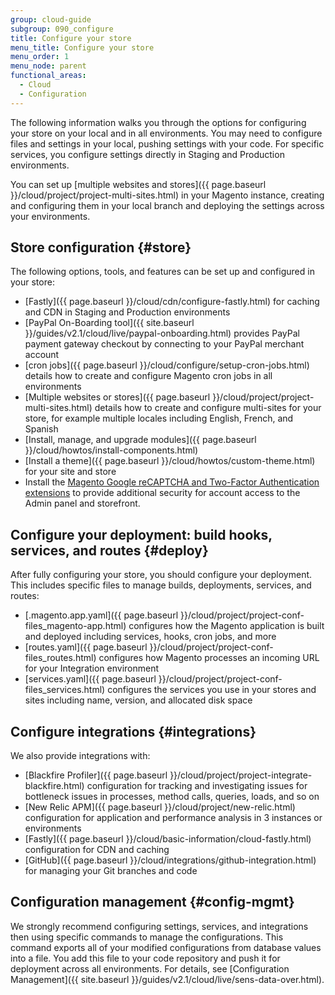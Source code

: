 ```yaml
---
group: cloud-guide
subgroup: 090_configure
title: Configure your store
menu_title: Configure your store
menu_order: 1
menu_node: parent
functional_areas:
  - Cloud
  - Configuration
---
```


The following information walks you through the options for configuring your store on your local and in all environments. You may need to configure files and settings in your local, pushing settings with your code. For specific services, you configure settings directly in Staging and Production environments.

You can set up [multiple websites and stores]({{ page.baseurl }}/cloud/project/project-multi-sites.html) in your Magento instance, creating and configuring them in your local branch and deploying the settings across your environments.

## Store configuration {#store}

The following options, tools, and features can be set up and configured in your store:

* [Fastly]({{ page.baseurl }}/cloud/cdn/configure-fastly.html) for caching and CDN in Staging and Production environments
* [PayPal On-Boarding tool]({{ site.baseurl }}/guides/v2.1/cloud/live/paypal-onboarding.html) provides PayPal payment gateway checkout by connecting to your PayPal merchant account
* [cron jobs]({{ page.baseurl }}/cloud/configure/setup-cron-jobs.html) details how to create and configure Magento cron jobs in all environments
* [Multiple websites or stores]({{ page.baseurl }}/cloud/project/project-multi-sites.html) details how to create and configure multi-sites for your store, for example multiple locales including English, French, and Spanish
* [Install, manage, and upgrade modules]({{ page.baseurl }}/cloud/howtos/install-components.html)
* [Install a theme]({{ page.baseurl }}/cloud/howtos/custom-theme.html) for your site and store
* Install the [Magento Google reCAPTCHA and Two-Factor Authentication extensions](https://docs.magento.com/m2/2.1/ee/user_guide/magento/magento-extensions.html) to provide additional security for account access to the Admin panel and storefront. 


## Configure your deployment: build hooks, services, and routes {#deploy}

After fully configuring your store, you should configure your deployment. This includes specific files to manage builds, deployments, services, and routes:

* [.magento.app.yaml]({{ page.baseurl }}/cloud/project/project-conf-files_magento-app.html) configures how the Magento application is built and deployed including services, hooks, cron jobs, and more
* [routes.yaml]({{ page.baseurl }}/cloud/project/project-conf-files_routes.html) configures how Magento processes an incoming URL for your Integration environment
* [services.yaml]({{ page.baseurl }}/cloud/project/project-conf-files_services.html) configures the services you use in your stores and sites including name, version, and allocated disk space

## Configure integrations {#integrations}

We also provide integrations with:

* [Blackfire Profiler]({{ page.baseurl }}/cloud/project/project-integrate-blackfire.html) configuration for tracking and investigating issues for bottleneck issues in processes, method calls, queries, loads, and so on
* [New Relic APM]({{ page.baseurl }}/cloud/project/new-relic.html) configuration for application and performance analysis in 3 instances or environments
* [Fastly]({{ page.baseurl }}/cloud/basic-information/cloud-fastly.html) configuration for CDN and caching
* [GitHub]({{ page.baseurl }}/cloud/integrations/github-integration.html) for managing your Git branches and code

## Configuration management {#config-mgmt}

We strongly recommend configuring settings, services, and integrations then using specific commands to manage the configurations. This command exports all of your modified configurations from database values into a file. You add this file to your code repository and push it for deployment across all environments. For details, see [Configuration Management]({{ site.baseurl }}/guides/v2.1/cloud/live/sens-data-over.html).
